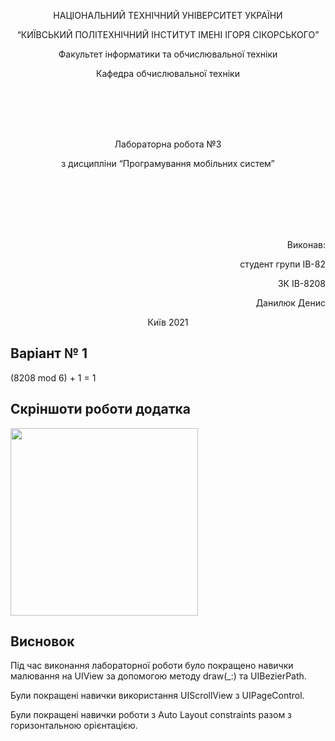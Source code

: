 <p align="center">
    НАЦІОНАЛЬНИЙ ТЕХНІЧНИЙ УНІВЕРСИТЕТ УКРАЇНИ
</p>
<p align="center">
    “КИЇВСЬКИЙ ПОЛІТЕХНІЧНИЙ ІНСТИТУТ ІМЕНІ ІГОРЯ СІКОРСЬКОГО”
</p>
<p align="center">
    Факультет інформатики та обчислювальної техніки
</p>
<p align="center">
    Кафедра обчислювальної техніки
</p>
<br/>
<br/>
<br/>
<br/>
<p align="center">
    Лабораторна робота №3
</p>
<p align="center">
    з дисципліни “Програмування мобільних систем”
</p>


<br/>
<br/>
<br/>
<br/>
<br/>

<p align="right">
    Виконав:
</p>
<p align="right">
    студент групи ІВ-82
</p>
<p align="right">
    ЗК ІВ-8208
</p>
<p align="right">
    Данилюк Денис
</p>
<p align="center">
    Київ 2021
</p>

## Варіант № 1
(8208 mod 6) + 1 = 1

## Скріншоти роботи додатка

<img src="https://github.com/ddanilyuk/MobileDev/blob/lab/2/Images/lab2/1.gif" width="300">

## Висновок

Під час виконання лабораторної роботи було покращено навички малювання на UIView за допомогою методу draw(_:) та UIBezierPath.

Були покращені навички використання UIScrollView з UIPageControl.

Були покращені навички роботи з Auto Layout constraints разом з горизонтальною орієнтацією.

